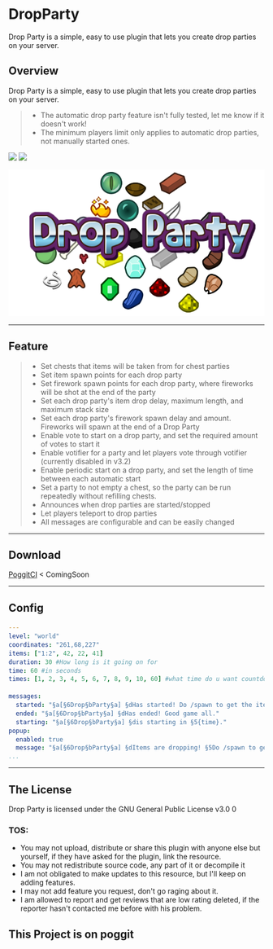# DropParty
Drop Party is a simple, easy to use plugin that lets you create drop parties on your server.

## Overview
Drop Party is a simple, easy to use plugin that lets you create drop parties on your server.

>- The automatic drop party feature isn't fully tested, let me know if it doesn't work!
>- The minimum players limit only applies to automatic drop parties, not manually started ones.

[![](https://poggit.pmmp.io/shield.state/DropParty)](https://poggit.pmmp.io/p/DropParty)
<a href="https://poggit.pmmp.io/p/DropParty"><img src="https://poggit.pmmp.io/shield.state/DropParty"></a>

![DropParty](https://github.com/VirulCreator/DropParty/blob/master/media/dropparty.png)

---
## Feature
>- Set chests that items will be taken from for chest parties
>- Set item spawn points for each drop party
>- Set firework spawn points for each drop party, where fireworks will be shot at the end of the party
>- Set each drop party's item drop delay, maximum length, and maximum stack size
>- Set each drop party's firework spawn delay and amount. Fireworks will spawn at the end of a Drop Party
>- Enable vote to start on a drop party, and set the required amount of votes to start it
>- Enable votifier for a party and let players vote through votifier (currently disabled in v3.2)
>- Enable periodic start on a drop party, and set the length of time between each automatic start
>- Set a party to not empty a chest, so the party can be run repeatedly without refilling chests.
>- Announces when drop parties are started/stopped
>- Let players teleport to drop parties
>- All messages are configurable and can be easily changed
---

## Download
 [PoggitCI](https://poggit.pmmp.io) < ComingSoon

---
## Config
```yaml
---
level: "world"
coordinates: "261,68,227"
items: ["1:2", 42, 22, 41]
duration: 30 #How long is it going on for
time: 60 #in seconds
times: [1, 2, 3, 4, 5, 6, 7, 8, 9, 10, 60] #what time do u want countdown to annouce it

messages:
  started: "§a[§6Drop§bParty§a] §dHas started! Do /spawn to get the items at the §5DropParty"
  ended: "§a[§6Drop§bParty§a] §dHas ended! Good game all."
  starting: "§a[§6Drop§bParty§a] §dis starting in §5{time}."
popup:
  enabled: true
  message: "§a[§6Drop§bParty§a] §dItems are dropping! §5Do /spawn to get those items!"
...
```
---

## The License
Drop Party is licensed under the GNU General Public License v3.0 0 

### TOS:
* You may not upload, distribute or share this plugin with anyone else but yourself, if they have asked for the plugin, link the resource.
* You may not redistribute source code, any part of it or decompile it
* I am not obligated to make updates to this resource, but I'll keep on adding features.
* I may not add feature you request, don't go raging about it.
* I am allowed to report and get reviews that are low rating deleted, if the reporter hasn't contacted me before with his problem.

## This Project is on poggit

